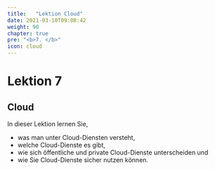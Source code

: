 ```yaml
---
title:	 "Lektion Cloud"
date: 2021-03-10T09:08:42
weight: 90
chapter: true
pre: "<b>7. </b>"
icon: cloud
---
```


# Lektion 7
## Cloud

In dieser Lektion lernen Sie,

- was man unter Cloud-Diensten versteht,
- welche Cloud-Dienste es gibt,
- wie sich öffentliche und private Cloud-Dienste unterscheiden und
- wie Sie Cloud-Dienste sicher nutzen können.